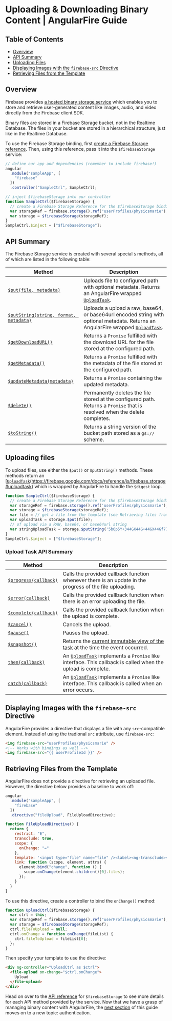 # Uploading & Downloading Binary Content | AngularFire Guide

## Table of Contents

* [Overview](#overview)
* [API Summary](#api-summary)
* [Uploading Files](#uploading-files)
* [Displaying Images with the `firebase-src` Directive](#displaying-images-with-the-firebase-src-directive)
* [Retrieving Files from the Template](#retrieving-files-from-the-template)

## Overview

Firebase provides [a hosted binary storage service](https://firebase.google.com/docs/storage/)
which enables you to store and retrieve user-generated content like images, audio, and
video directly from the Firebase client SDK.

Binary files are stored in a Firebase Storage bucket, not in the Realtime Database.
The files in your bucket are stored in a hierarchical structure, just like
in the Realtime Database.

To use the Firebase Storage binding, first [create a Firebase Storage reference](https://firebase.google.com/docs/storage/web/create-reference).
Then, using this reference, pass it into the `$firebaseStorage` service:

```js
// define our app and dependencies (remember to include firebase!)
angular
  .module("sampleApp", [
    "firebase"
  ])
  .controller("SampleCtrl", SampleCtrl);

// inject $firebaseStorage into our controller
function SampleCtrl($firebaseStorage) {
  // create a Firebase Storage Reference for the $firebaseStorage binding
  var storageRef = firebase.storage().ref("userProfiles/physicsmarie");
  var storage = $firebaseStorage(storageRef);
}
SampleCtrl.$inject = ["$firebaseStorage"];
```

## API Summary

The Firebase Storage service is created with several special `$` methods, all of which are listed in the following table:

| Method  | Description |
| ------------- | ------------- |
| [`$put(file, metadata)`](/docs/reference.md#putfile-metadata) |	Uploads file to configured path with optional metadata. Returns an AngularFire wrapped [`UploadTask`](/docs/reference.md#upload-task). |
| [`$putString(string, format, metadata)`](/docs/reference.md#putstringstring-format-metadata)	| Uploads a upload a raw, base64, or base64url encoded string with optional metadata. Returns an AngularFire wrapped [`UploadTask`](/docs/reference.md#upload-task). |
| [`$getDownloadURL()`](/docs/reference.md#getdownloadurl) |	Returns a `Promise` fulfilled with the download URL for the file stored at the configured path. |
| [`$getMetadata()`](/docs/reference.md#getmetadata) | Returns a `Promise` fulfilled with the metadata of the file stored at the configured path. |
| [`$updateMetadata(metadata)`](/docs/reference.md#updatemetadatametadata) | Returns a `Promise` containing the updated metadata. |
| [`$delete()`](/docs/reference.md#delete) | Permanently deletes the file stored at the configured path. Returns a `Promise` that is resolved when the delete completes. |
| [`$toString()`](/docs/reference.md#tostring) | Returns a string version of the bucket path stored as a `gs://` scheme. |


## Uploading files
To upload files, use either the `$put()` or `$putString()` methods. These methods
return an [[`UploadTask`](/docs/reference.md#upload-task)(https://firebase.google.com/docs/reference/js/firebase.storage#uploadtask) which is wrapped by AngularFire to handle the `$digest` loop.

```js
function SampleCtrl($firebaseStorage) {
  // create a Firebase Storage Reference for the $firebaseStorage binding
  var storageRef = firebase.storage().ref('userProfiles/physicsmarie');
  var storage = $firebaseStorage(storageRef);
  var file = // get a file from the template (see Retrieving files from template section below)
  var uploadTask = storage.$put(file);
  // of upload via a RAW, base64, or base64url string
  var stringUploadTask = storage.$putString('5b6p5Y+344GX44G+44GX44Gf77yB44GK44KB44Gn44Go44GG77yB', 'base64');
}
SampleCtrl.$inject = ["$firebaseStorage"];
```

### Upload Task API Summary

| Method  | Description |
| ------------- | ------------- |
| [`$progress(callback)`](/docs/reference.md#progresscallback) |	Calls the provided callback function whenever there is an update in the progress of the file uploading. |
| [`$error(callback)`](/docs/reference.md#errorcallback)	| Calls the provided callback function when there is an error uploading the file. |
| [`$complete(callback)`](/docs/reference.md#completecallback) |	Calls the provided callback function when the upload is complete. |
| [`$cancel()`](/docs/reference.md#cancel) | Cancels the upload. |
| [`$pause()`](/docs/reference.md#pause) | Pauses the upload. |
| [`$snapshot()`](/docs/reference.md#snapshot) | Returns the [current immutable view of the task](https://firebase.google.com/docs/storage/web/upload-files#monitor_upload_progress) at the time the event occurred. |
| [`then(callback)`](/docs/reference.md#then) | An [`UploadTask`](/docs/reference.md#upload-task) implements a `Promise` like interface. This callback is called when the upload is complete. |
| [`catch(callback)`](/docs/reference.md#catch) | An [`UploadTask`](/docs/reference.md#upload-task) implements a `Promise` like interface. This callback is called when an error occurs. |

## Displaying Images with the `firebase-src` Directive

AngularFire provides a directive that displays a file with any `src`-compatible element. Instead of using the tradional `src` attribute, use `firebase-src`:

```html
<img firebase-src="userProfiles/physicsmarie" />
<!-- Works with bindings as well -->
<img firebase-src="{{ userProfileId }}" />
```

## Retrieving Files from the Template

AngularFire does not provide a directive for retrieving an uploaded file. However,
the directive below provides a baseline to work off:

```js
angular
  .module("sampleApp", [
    "firebase"
  ])
  .directive("fileUpload", FileUploadDirective);

function FileUploadDirective() {
  return {
    restrict: "E",
    transclude: true,
    scope: {
      onChange: "="
    },
    template: '<input type="file" name="file" /><label><ng-transclude></ng-transclude></label>',
    link: function (scope, element, attrs) {
      element.bind("change", function () {
        scope.onChange(element.children()[0].files);
      });
    }
  }
}
```

To use this directive, create a controller to bind the `onChange()` method:

```js
function UploadCtrl($firebaseStorage) {
  var ctrl = this;
  var storageRef = firebase.storage().ref("userProfiles/physicsmarie");
  var storage = $firebaseStorage(storageRef);
  ctrl.fileToUpload = null;
  ctrl.onChange = function onChange(fileList) {
    ctrl.fileToUpload = fileList[0];
  };
}
```

Then specify your template to use the directive:

```html
<div ng-controller="UploadCtrl as $ctrl">
  <file-upload on-change="$ctrl.onChange">
    Upload
  </file-upload>
</div>
```

Head on over to the [API reference](/docs/reference.md#firebasestorage)
for `$firebaseStorage` to see more details for each API method provided by the service. Now that we
have a grasp of managing binary content with AngularFire, the [next section](user-auth.md) of this guide
moves on to a new topic: authentication.
